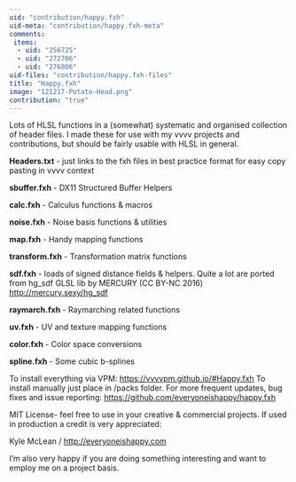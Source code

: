 ```yaml
---
uid: "contribution/happy.fxh"
uid-meta: "contribution/happy.fxh-meta"
comments: 
 items: 
  - uid: "256725"
  - uid: "272706"
  - uid: "276806"
uid-files: "contribution/happy.fxh-files"
title: "Happy.fxh"
image: "121217-Potato-Head.png"
contribution: "true"
---
```


Lots of HLSL functions in a (somewhat) systematic and organised collection of header files.  I made these for use with my vvvv projects and contributions, but should be fairly usable with HLSL in general. 

**Headers.txt** - just links to the fxh files in best practice format for easy copy pasting in vvvv context

**sbuffer.fxh** - DX11 Structured Buffer Helpers

**calc.fxh** - Calculus functions & macros

**noise.fxh** - Noise basis functions & utilities

**map.fxh** - Handy mapping functions

**transform.fxh** - Transformation matrix functions

**sdf.fxh** - loads of signed distance fields & helpers.  Quite a lot are ported from hg_sdf GLSL lib by MERCURY (CC BY-NC 2016)  http://mercury.sexy/hg_sdf

**raymarch.fxh** - Raymarching related functions

**uv.fxh** - UV and texture mapping functions

**color.fxh** - Color space conversions

**spline.fxh** - Some cubic b-splines


To install everything via VPM: https://vvvvpm.github.io/#Happy.fxh To install manually just place in /packs folder.
For more frequent updates, bug fixes and issue reporting: https://github.com/everyoneishappy/happy.fxh

MIT License- feel free to use in your creative & commercial projects. If used in production a credit is very appreciated:

Kyle McLean / <http://everyoneishappy.com>

I’m also very happy if you are doing something interesting and want to employ me on a project basis.